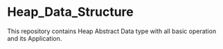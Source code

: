 # Heap_Data_Structure
This repository contains Heap Abstract Data type with all basic operation and its Application.

